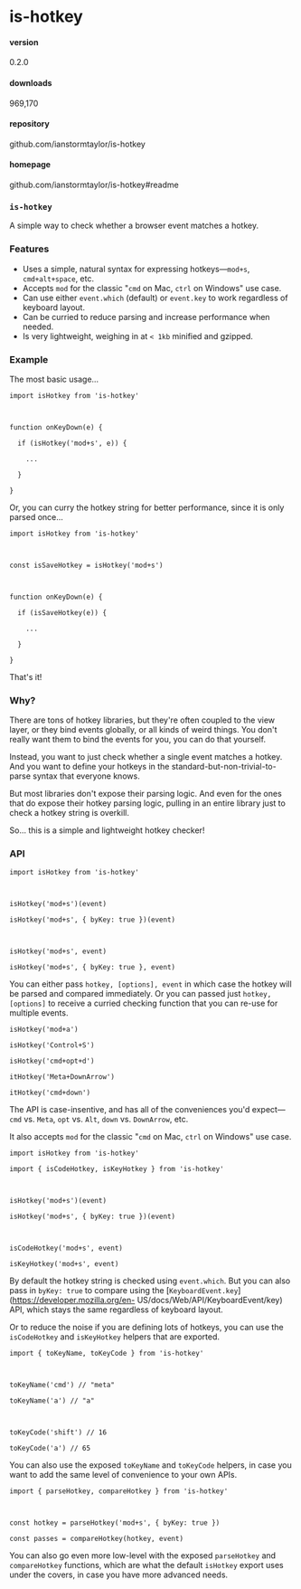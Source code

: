 
# is-hotkey 


#### version
0.2.0  


#### downloads
969,170 


#### repository
github.com/ianstormtaylor/is-hotkey 


#### homepage
github.com/ianstormtaylor/is-hotkey#readme 






### `is-hotkey`

A simple way to check whether a browser event matches a hotkey.

  

### Features

  * Uses a simple, natural syntax for expressing hotkeys—`mod+s`, `cmd+alt+space`, etc.
  * Accepts `mod` for the classic "`cmd` on Mac, `ctrl` on Windows" use case.
  * Can use either `event.which` (default) or `event.key` to work regardless of keyboard layout.
  * Can be curried to reduce parsing and increase performance when needed.
  * Is very lightweight, weighing in at `< 1kb` minified and gzipped.

  

### Example

The most basic usage...

    
    
    import isHotkey from 'is-hotkey'
    
     
    
    function onKeyDown(e) {
    
      if (isHotkey('mod+s', e)) {
    
        ...
    
      }
    
    }

Or, you can curry the hotkey string for better performance, since it is only
parsed once...

    
    
    import isHotkey from 'is-hotkey'
    
     
    
    const isSaveHotkey = isHotkey('mod+s')
    
     
    
    function onKeyDown(e) {
    
      if (isSaveHotkey(e)) {
    
        ...
    
      }
    
    }

That's it!

  

### Why?

There are tons of hotkey libraries, but they're often coupled to the view
layer, or they bind events globally, or all kinds of weird things. You don't
really want them to bind the events for you, you can do that yourself.

Instead, you want to just check whether a single event matches a hotkey. And
you want to define your hotkeys in the standard-but-non-trivial-to-parse
syntax that everyone knows.

But most libraries don't expose their parsing logic. And even for the ones
that do expose their hotkey parsing logic, pulling in an entire library just
to check a hotkey string is overkill.

So... this is a simple and lightweight hotkey checker!

  

### API

    
    
    import isHotkey from 'is-hotkey'
    
     
    
    isHotkey('mod+s')(event)
    
    isHotkey('mod+s', { byKey: true })(event)
    
     
    
    isHotkey('mod+s', event)
    
    isHotkey('mod+s', { byKey: true }, event)

You can either pass `hotkey, [options], event` in which case the hotkey will
be parsed and compared immediately. Or you can passed just `hotkey, [options]`
to receive a curried checking function that you can re-use for multiple
events.

    
    
    isHotkey('mod+a')
    
    isHotkey('Control+S')
    
    isHotkey('cmd+opt+d')
    
    itHotkey('Meta+DownArrow')
    
    itHotkey('cmd+down')

The API is case-insentive, and has all of the conveniences you'd expect—`cmd`
vs. `Meta`, `opt` vs. `Alt`, `down` vs. `DownArrow`, etc.

It also accepts `mod` for the classic "`cmd` on Mac, `ctrl` on Windows" use
case.

    
    
    import isHotkey from 'is-hotkey'
    
    import { isCodeHotkey, isKeyHotkey } from 'is-hotkey'
    
     
    
    isHotkey('mod+s')(event)
    
    isHotkey('mod+s', { byKey: true })(event)
    
     
    
    isCodeHotkey('mod+s', event)
    
    isKeyHotkey('mod+s', event)

By default the hotkey string is checked using `event.which`. But you can also
pass in `byKey: true` to compare using the
[`KeyboardEvent.key`](https://developer.mozilla.org/en-
US/docs/Web/API/KeyboardEvent/key) API, which stays the same regardless of
keyboard layout.

Or to reduce the noise if you are defining lots of hotkeys, you can use the
`isCodeHotkey` and `isKeyHotkey` helpers that are exported.

    
    
    import { toKeyName, toKeyCode } from 'is-hotkey'
    
     
    
    toKeyName('cmd') // "meta"
    
    toKeyName('a') // "a"
    
     
    
    toKeyCode('shift') // 16
    
    toKeyCode('a') // 65

You can also use the exposed `toKeyName` and `toKeyCode` helpers, in case you
want to add the same level of convenience to your own APIs.

    
    
    import { parseHotkey, compareHotkey } from 'is-hotkey'
    
     
    
    const hotkey = parseHotkey('mod+s', { byKey: true })
    
    const passes = compareHotkey(hotkey, event)

You can also go even more low-level with the exposed `parseHotkey` and
`compareHotkey` functions, which are what the default `isHotkey` export uses
under the covers, in case you have more advanced needs.





            